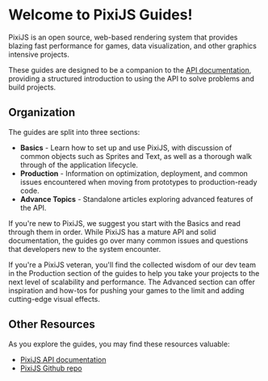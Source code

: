 # Welcome to PixiJS Guides!

PixiJS is an open source, web-based rendering system that provides blazing fast
performance for games, data visualization, and other graphics intensive projects.

These guides are designed to be a companion to the [API documentation](https://pixijs.download/release/docs/index.html), providing a
structured introduction to using the API to solve problems and build projects.

## Organization

The guides are split into three sections:

* **Basics** - Learn how to set up and use PixiJS, with discussion of common objects such as Sprites and Text, as well as a thorough walk through of the application lifecycle.
* **Production** - Information on optimization, deployment, and common issues encountered when moving from prototypes to production-ready code.
* **Advance Topics** - Standalone articles exploring advanced features of the API.

If you're new to PixiJS, we suggest you start with the Basics and read through them in order.  While PixiJS has a mature API and solid documentation, the guides go over many common issues and questions that developers new to the system encounter.

If you're a PixiJS veteran, you'll find the collected wisdom of our dev team in the Production section of the guides to help you take your projects to the next level of scalability and performance.  The Advanced section can offer inspiration and how-tos for pushing your games to the limit and adding cutting-edge visual effects.

## Other Resources

As you explore the guides, you may find these resources valuable:

* [PixiJS API documentation](https://pixijs.download/release/docs/index.html)
* [PixiJS Github repo](https://github.com/pixijs/pixijs)
